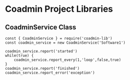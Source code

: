 # Coadmin Project Libraries

## CoadminService Class
```
const { CoadminService } = require('coadmin-lib')
const coadmin_service = new CoadminService('Software1')

coadmin_service.report('started')
while(true) {
    coadmin_service.report_every(1,'loop',false,true)
}
coadmin_service.report('finished')
coadmin_service.report_error('exception')
```
